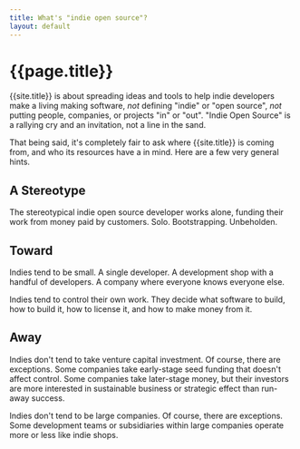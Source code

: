 ```yaml
---
title: What's "indie open source"?
layout: default
---
```


# {{page.title}}

{{site.title}} is about spreading ideas and tools to help indie developers make a living making software, _not_ defining "indie" or "open source", _not_ putting people, companies, or projects "in" or "out".  "Indie Open Source" is a rallying cry and an invitation, not a line in the sand.

That being said, it's completely fair to ask where {{site.title}} is coming from, and who its resources have a in mind.  Here are a few very general hints.

## A Stereotype

The stereotypical indie open source developer works alone, funding their work from money paid by customers.  Solo.  Bootstrapping.  Unbeholden.

## Toward

Indies tend to be small.  A single developer.  A development shop with a handful of developers.  A company where everyone knows everyone else.

Indies tend to control their own work.  They decide what software to build, how to build it, how to license it, and how to make money from it.

## Away

Indies don't tend to take venture capital investment.  Of course, there are exceptions.  Some companies take early-stage seed funding that doesn't affect control.  Some companies take later-stage money, but their investors are more interested in sustainable business or strategic effect than run-away success.

Indies don't tend to be large companies.  Of course, there are exceptions.  Some development teams or subsidiaries within large companies operate more or less like indie shops.
